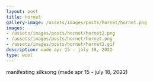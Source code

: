 ```yaml
---
layout: post
title: hornet
gallery-image: /assets/images/posts/hornet/hornet.png
images: 
- /assets/images/posts/hornet/hornet2.png
- /assets/images/posts/hornet/hornet.png
- /assets/images/posts/hornet/hornet2.gif
description: made apr 15 - july 18, 2022
type: wool
---
```


manifesting silksong (made apr 15 - july 18, 2022)
